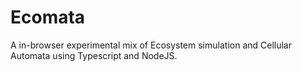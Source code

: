 # Ecomata

A in-browser experimental mix of Ecosystem simulation and Cellular Automata using Typescript and NodeJS.